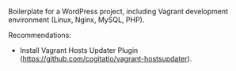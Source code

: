 Boilerplate for a WordPress project, including Vagrant development environment (Linux, Nginx, MySQL, PHP).

Recommendations:
* Install Vagrant Hosts Updater Plugin (https://github.com/cogitatio/vagrant-hostsupdater).